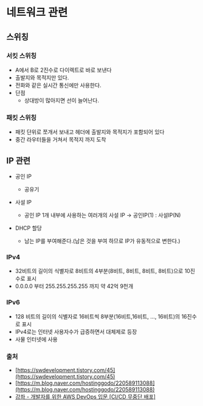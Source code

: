 # 네트워크 관련

## 스위칭

### 서킷 스위칭

- A에서 B로 2진수로 다이렉트로 바로 보낸다
- 출발지와 목적지만 있다.
- 전화와 같은 실시간 통신에만 사용한다.
- 단점
  - 상대방이 많아지면 선이 늘어난다.

### 패킷 스위칭

- 패킷 단위로 쪼개서 보내고 헤더에 출발지와 목적지가 포함되어 있다
- 중간 라우터들을 거쳐서 목적지 까지 도착

## IP 관련

- 공인 IP
  - 공유기
- 사설 IP

  - 공인 IP 1개 내부에 사용하는 여러개의 사설 IP -> 공인IP(1) : 사설IP(N)

- DHCP 할당
  - 남는 IP를 부여해준다.(남은 것을 부여 하므로 IP가 유동적으로 변한다.)

### IPv4

- 32비트의 길이의 식별자로 8비트의 4부분(8비트, 8비트, 8비트, 8비트)으로 10진수로 표시
- 0.0.0.0 부터 255.255.255.255 까지 약 42억 9천개

### IPv6

- 128 비트의 길이의 식별자로 16비트씩 8부분(16비트,16비트, ..., 16비트)의 16진수로 표시
- IPv4로는 인터넷 사용자수가 급증하면서 대체제로 등장
- 사물 인터넷에 사용

### 출처

- [https://swdevelopment.tistory.com/45](https://swdevelopment.tistory.com/45)
- [https://m.blog.naver.com/hostinggodo/220589113088](https://m.blog.naver.com/hostinggodo/220589113088)
- [강좌 - 개발자를 위한 AWS DevOps 입문 [CI/CD 무중단 배포]](https://easyupclass.e-itwill.com/course/course_view.jsp?id=74&rtype=0&ch=course)
